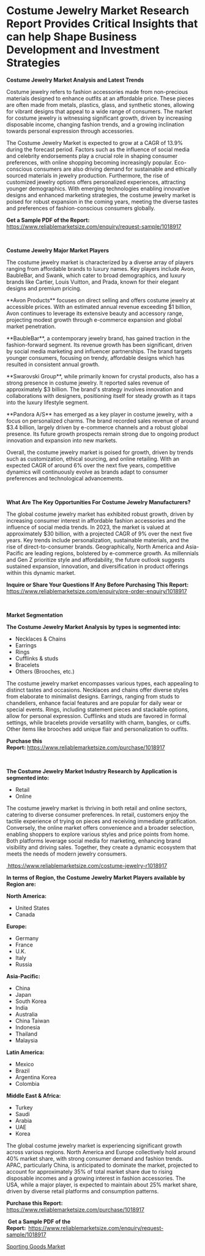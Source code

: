 <p><h1>Costume Jewelry Market Research Report Provides Critical Insights that can help Shape Business Development and Investment Strategies</h1></p><p><strong>Costume Jewelry Market Analysis and Latest Trends</strong></p>
<p><p>Costume jewelry refers to fashion accessories made from non-precious materials designed to enhance outfits at an affordable price. These pieces are often made from metals, plastics, glass, and synthetic stones, allowing for vibrant designs that appeal to a wide range of consumers. The market for costume jewelry is witnessing significant growth, driven by increasing disposable income, changing fashion trends, and a growing inclination towards personal expression through accessories.</p><p>The Costume Jewelry Market is expected to grow at a CAGR of 13.9% during the forecast period. Factors such as the influence of social media and celebrity endorsements play a crucial role in shaping consumer preferences, with online shopping becoming increasingly popular. Eco-conscious consumers are also driving demand for sustainable and ethically sourced materials in jewelry production. Furthermore, the rise of customized jewelry options offers personalized experiences, attracting younger demographics. With emerging technologies enabling innovative designs and enhanced marketing strategies, the costume jewelry market is poised for robust expansion in the coming years, meeting the diverse tastes and preferences of fashion-conscious consumers globally.</p></p>
<p><strong>Get a Sample PDF of the Report:&nbsp;</strong> <a href="https://www.reliablemarketsize.com/enquiry/request-sample/1018917?utm_campaign=1789&utm_medium=2&utm_source=Github&utm_content=ia&utm_term=07022025&utm_id=costume-jewelry">https://www.reliablemarketsize.com/enquiry/request-sample/1018917</a></p>
<p>&nbsp;</p>
<p><strong>Costume Jewelry Major Market Players</strong></p>
<p><p>The costume jewelry market is characterized by a diverse array of players ranging from affordable brands to luxury names. Key players include Avon, BaubleBar, and Swank, which cater to broad demographics, and luxury brands like Cartier, Louis Vuitton, and Prada, known for their elegant designs and premium pricing.</p><p>**Avon Products** focuses on direct selling and offers costume jewelry at accessible prices. With an estimated annual revenue exceeding $1 billion, Avon continues to leverage its extensive beauty and accessory range, projecting modest growth through e-commerce expansion and global market penetration.</p><p>**BaubleBar**, a contemporary jewelry brand, has gained traction in the fashion-forward segment. Its revenue growth has been significant, driven by social media marketing and influencer partnerships. The brand targets younger consumers, focusing on trendy, affordable designs which has resulted in consistent annual growth.</p><p>**Swarovski Group**, while primarily known for crystal products, also has a strong presence in costume jewelry. It reported sales revenue of approximately $3 billion. The brand's strategy involves innovation and collaborations with designers, positioning itself for steady growth as it taps into the luxury lifestyle segment.</p><p>**Pandora A/S** has emerged as a key player in costume jewelry, with a focus on personalized charms. The brand recorded sales revenue of around $3.4 billion, largely driven by e-commerce channels and a robust global presence. Its future growth prospects remain strong due to ongoing product innovation and expansion into new markets.</p><p>Overall, the costume jewelry market is poised for growth, driven by trends such as customization, ethical sourcing, and online retailing. With an expected CAGR of around 6% over the next five years, competitive dynamics will continuously evolve as brands adapt to consumer preferences and technological advancements.</p></p>
<p>&nbsp;</p>
<p><strong>What Are The Key Opportunities For Costume Jewelry Manufacturers?</strong></p>
<p><p>The global costume jewelry market has exhibited robust growth, driven by increasing consumer interest in affordable fashion accessories and the influence of social media trends. In 2023, the market is valued at approximately $30 billion, with a projected CAGR of 9% over the next five years. Key trends include personalization, sustainable materials, and the rise of direct-to-consumer brands. Geographically, North America and Asia-Pacific are leading regions, bolstered by e-commerce growth. As millennials and Gen Z prioritize style and affordability, the future outlook suggests sustained expansion, innovation, and diversification in product offerings within this dynamic market.</p></p>
<p><strong>Inquire or Share Your Questions If Any Before Purchasing This Report:</strong> <a href="https://www.reliablemarketsize.com/enquiry/pre-order-enquiry/1018917?utm_campaign=1789&utm_medium=2&utm_source=Github&utm_content=ia&utm_term=07022025&utm_id=costume-jewelry">https://www.reliablemarketsize.com/enquiry/pre-order-enquiry/1018917</a></p>
<p>&nbsp;</p>
<p><strong>Market Segmentation</strong></p>
<p><strong>The Costume Jewelry Market Analysis by types is segmented into:</strong></p>
<p><ul><li>Necklaces & Chains</li><li>Earrings</li><li>Rings</li><li>Cufflinks & studs</li><li>Bracelets</li><li>Others (Brooches, etc.)</li></ul></p>
<p><p>The costume jewelry market encompasses various types, each appealing to distinct tastes and occasions. Necklaces and chains offer diverse styles from elaborate to minimalist designs. Earrings, ranging from studs to chandeliers, enhance facial features and are popular for daily wear or special events. Rings, including statement pieces and stackable options, allow for personal expression. Cufflinks and studs are favored in formal settings, while bracelets provide versatility with charm, bangles, or cuffs. Other items like brooches add unique flair and personalization to outfits.</p></p>
<p><strong>Purchase this Report:&nbsp;</strong><a href="https://www.reliablemarketsize.com/purchase/1018917?utm_campaign=1789&utm_medium=2&utm_source=Github&utm_content=ia&utm_term=07022025&utm_id=costume-jewelry">https://www.reliablemarketsize.com/purchase/1018917</a></p>
<p>&nbsp;</p>
<p><strong>The Costume Jewelry Market Industry Research by Application is segmented into:</strong></p>
<p><ul><li>Retail</li><li>Online</li></ul></p>
<p><p>The costume jewelry market is thriving in both retail and online sectors, catering to diverse consumer preferences. In retail, customers enjoy the tactile experience of trying on pieces and receiving immediate gratification. Conversely, the online market offers convenience and a broader selection, enabling shoppers to explore various styles and price points from home. Both platforms leverage social media for marketing, enhancing brand visibility and driving sales. Together, they create a dynamic ecosystem that meets the needs of modern jewelry consumers.</p></p>
<p><a href="https://www.reliablemarketsize.com/costume-jewelry-r1018917?utm_campaign=1789&utm_medium=2&utm_source=Github&utm_content=ia&utm_term=07022025&utm_id=costume-jewelry">&nbsp;https://www.reliablemarketsize.com/costume-jewelry-r1018917</a></p>
<p><strong>In terms of Region, the Costume Jewelry Market Players available by Region are:</strong></p>
<p>
    <p> <strong> North America: </strong>
        <ul>
            <li>United States</li>
            <li>Canada</li>
        </ul>
        </p> 
    <p> <strong> Europe: </strong>
        <ul>
            <li>Germany</li>
            <li>France</li>
            <li>U.K.</li>
            <li>Italy</li>
            <li>Russia</li>
        </ul>
        </p> 
    <p> <strong> Asia-Pacific: </strong>
        <ul>
            <li>China</li>
            <li>Japan</li>
            <li>South Korea</li>
            <li>India</li>
            <li>Australia</li>
            <li>China Taiwan</li>
            <li>Indonesia</li>
            <li>Thailand</li>
            <li>Malaysia</li>
        </ul>
        </p> 
    <p> <strong> Latin America: </strong>
        <ul>
            <li>Mexico</li>
            <li>Brazil</li>
            <li>Argentina Korea</li>
            <li>Colombia</li>
        </ul>
        </p> 
    <p> <strong> Middle East & Africa: </strong>
        <ul>
            <li>Turkey</li>
            <li>Saudi</li>
            <li>Arabia</li>
            <li>UAE</li>
            <li>Korea</li>
        </ul>
    </p>
    </p>
<p><p>The global costume jewelry market is experiencing significant growth across various regions. North America and Europe collectively hold around 40% market share, with strong consumer demand and fashion trends. APAC, particularly China, is anticipated to dominate the market, projected to account for approximately 35% of total market share due to rising disposable incomes and a growing interest in fashion accessories. The USA, while a major player, is expected to maintain about 25% market share, driven by diverse retail platforms and consumption patterns.</p></p>
<p><strong>Purchase this Report: </strong><a href="https://www.reliablemarketsize.com/purchase/1018917?utm_campaign=1789&utm_medium=2&utm_source=Github&utm_content=ia&utm_term=07022025&utm_id=costume-jewelry">https://www.reliablemarketsize.com/purchase/1018917</a></p>
<p>&nbsp;<strong>Get a Sample PDF of the Report:&nbsp;&nbsp;</strong><a href="https://www.reliablemarketsize.com/enquiry/request-sample/1018917?utm_campaign=1789&utm_medium=2&utm_source=Github&utm_content=ia&utm_term=07022025&utm_id=costume-jewelry">https://www.reliablemarketsize.com/enquiry/request-sample/1018917</a></p>
<p><strong></strong></p>
<p><p><a href="https://github.com/XavierTyler76/Market-Research-Report-List-1/blob/main/sporting-goods-market.md?utm_campaign=1789&utm_medium=2&utm_source=Github&utm_content=ia&utm_term=07022025&utm_id=costume-jewelry">Sporting Goods Market</a></p></p>